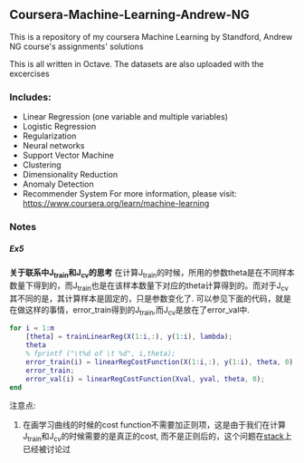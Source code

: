 
## Coursera-Machine-Learning-Andrew-NG
This is a repository of my coursera Machine Learning by Standford, Andrew NG course's assignments' solutions

This is all written in Octave. The datasets are also uploaded with the excercises

### Includes:
* Linear Regression (one variable and multiple variables)
* Logistic Regression
* Regularization
* Neural networks
* Support Vector Machine
* Clustering
* Dimensionality Reduction
* Anomaly Detection
* Recommender System
For more information, please visit: https://www.coursera.org/learn/machine-learning


### Notes


##### Ex5
**关于联系中J<sub>train</sub>和J<sub>cv</sub>的思考**
在计算J<sub>train</sub>的时候，所用的参数theta是在不同样本数量下得到的，而J<sub>train</sub>也是在该样本数量下对应的theta计算得到的。而对于J<sub>cv</sub>其不同的是，其计算样本是固定的，只是参数变化了.
可以参见下面的代码，就是在做这样的事情，error_train得到的J<sub>train</sub>,而J<sub>cv</sub>是放在了error_val中.

```matlab
for i = 1:m
	[theta] = trainLinearReg(X(1:i,:), y(1:i), lambda);
	theta
	% fprintf ("\t%d of \t %d", i,theta);
	error_train(i) = linearRegCostFunction(X(1:i,:), y(1:i), theta, 0);
	error_train;
	error_val(i) = linearRegCostFunction(Xval, yval, theta, 0);
end
```

注意点:
1. 在画学习曲线的时候的cost function不需要加正则项，这是由于我们在计算J<sub>train</sub>和J<sub>cv</sub>的时候需要的是真正的cost, 而不是正则后的，这个问题在[stack](https://stats.stackexchange.com/questions/222493/why-do-we-use-the-unregularized-cost-to-plot-a-learning-curve)上已经被讨论过